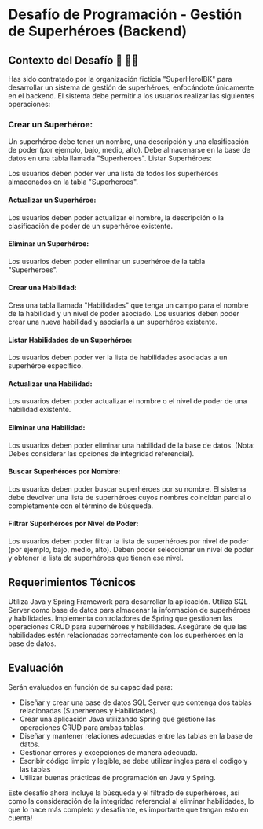 # Desafío de Programación - Gestión de Superhéroes (Backend)
## Contexto del Desafío :superhero: :superhero_woman:
Has sido contratado por la organización ficticia "SuperHeroIBK" para desarrollar un sistema de gestión de superhéroes, enfocándote únicamente en el backend. El sistema debe permitir a los usuarios realizar las siguientes operaciones:

### Crear un Superhéroe:

Un superhéroe debe tener un nombre, una descripción y una clasificación de poder (por ejemplo, bajo, medio, alto).
Debe almacenarse en la base de datos en una tabla llamada "Superheroes".
Listar Superhéroes:

Los usuarios deben poder ver una lista de todos los superhéroes almacenados en la tabla "Superheroes".

#### Actualizar un Superhéroe:

Los usuarios deben poder actualizar el nombre, la descripción o la clasificación de poder de un superhéroe existente.

#### Eliminar un Superhéroe:

Los usuarios deben poder eliminar un superhéroe de la tabla "Superheroes".

#### Crear una Habilidad:

Crea una tabla llamada "Habilidades" que tenga un campo para el nombre de la habilidad y un nivel de poder asociado.
Los usuarios deben poder crear una nueva habilidad y asociarla a un superhéroe existente.

#### Listar Habilidades de un Superhéroe:

Los usuarios deben poder ver la lista de habilidades asociadas a un superhéroe específico.

#### Actualizar una Habilidad:

Los usuarios deben poder actualizar el nombre o el nivel de poder de una habilidad existente.

#### Eliminar una Habilidad:

Los usuarios deben poder eliminar una habilidad de la base de datos. (Nota: Debes considerar las opciones de integridad referencial).

#### Buscar Superhéroes por Nombre:

Los usuarios deben poder buscar superhéroes por su nombre. El sistema debe devolver una lista de superhéroes cuyos nombres coincidan parcial o completamente con el término de búsqueda.

#### Filtrar Superhéroes por Nivel de Poder:

Los usuarios deben poder filtrar la lista de superhéroes por nivel de poder (por ejemplo, bajo, medio, alto). Deben poder seleccionar un nivel de poder y obtener la lista de superhéroes que tienen ese nivel.

## Requerimientos Técnicos
Utiliza Java y Spring Framework para desarrollar la aplicación.
Utiliza SQL Server como base de datos para almacenar la información de superhéroes y habilidades.
Implementa controladores de Spring que gestionen las operaciones CRUD para superhéroes y habilidades.
Asegúrate de que las habilidades estén relacionadas correctamente con los superhéroes en la base de datos.

## Evaluación
Serán evaluados en función de su capacidad para:

- Diseñar y crear una base de datos SQL Server que contenga dos tablas relacionadas (Superheroes y Habilidades).
- Crear una aplicación Java utilizando Spring que gestione las operaciones CRUD para ambas tablas.
- Diseñar y mantener relaciones adecuadas entre las tablas en la base de datos.
- Gestionar errores y excepciones de manera adecuada.
- Escribir código limpio y legible, se debe utilizar ingles para el codigo y las tablas
- Utilizar buenas prácticas de programación en Java y Spring.

Este desafío ahora incluye la búsqueda y el filtrado de superhéroes, así como la consideración de la integridad referencial al eliminar habilidades, lo que lo hace más completo y desafiante, es importante que tengan esto en cuenta!
